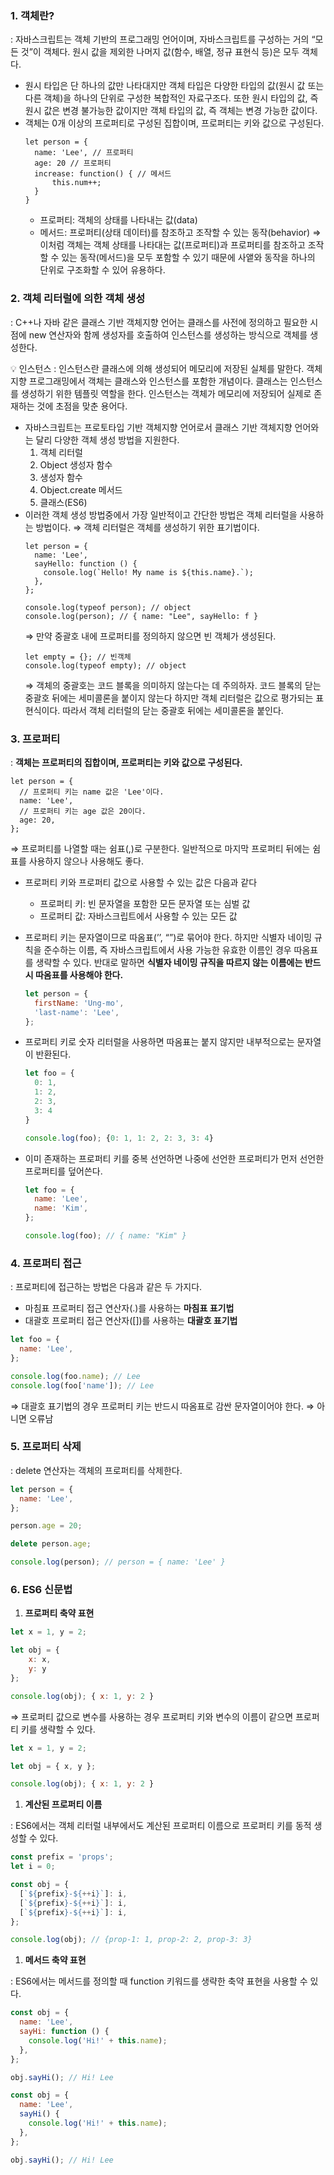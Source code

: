 ### 1. 객체란?

: 자바스크립트는 객체 기반의 프로그래밍 언어이며, 자바스크립트를 구성하는 거의 “모든 것”이 객체다. 원시 값을 제외한 나머지 값(함수, 배열, 정규 표현식 등)은 모두 객체다.

- 원시 타입은 단 하나의 값만 나타대지만 객체 타입은 다양한 타입의 값(원시 값 또는 다른 객체)을 하나의 단위로 구성한 복합적인 자료구조다. 또한 원시 타입의 값, 즉 원시 값은 변경 불가능한 값이지만 객체 타입의 값, 즉 객체는 변경 가능한 값이다.
- 객체는 0개 이상의 프로퍼티로 구성된 집합이며, 프로퍼티는 키와 값으로 구성된다.
  ```tsx
  let person = {
  	name: 'Lee', // 프로퍼티
  	age: 20 // 프로퍼티
  	increase: function() { // 메서드
  		this.num++;
  	}
  }
  ```
  - 프로퍼티: 객체의 상태를 나타내는 값(data)
  - 메서드: 프로퍼티(상태 데이터)를 참조하고 조작할 수 있는 동작(behavior)
    ⇒ 이처럼 객체는 객체 상태를 나타대는 값(프로퍼티)과 프로퍼티를 참조하고 조작할 수 있는 동작(메서드)을 모두 포함할 수 있기 때문에 사앹와 동작을 하나의 단위로 구조화할 수 있어 유용하다.

### 2. 객체 리터럴에 의한 객체 생성

: C++나 자바 같은 클래스 기반 객체지향 언어는 클래스를 사전에 정의하고 필요한 시점에 new 연산자와 함께 생성자를 호출하여 인스턴스를 생성하는 방식으로 객체를 생성한다.

<aside>
💡 인스턴스
: 인스턴스란 클래스에 의해 생성되어 메모리에 저장된 실체를 말한다. 객체 지향 프로그래밍에서 객체는 클래스와 인스턴스를 포함한 개념이다. 클래스는 인스턴스를 생성하기 위한 템플릿 역할을 한다. 인스턴스는 객체가 메모리에 저장되어 실제로 존재하는 것에 초점을 맞춘 용어다.

</aside>

- 자바스크립트는 프로토타입 기반 객체지향 언어로서 클래스 기반 객체지향 언어와는 달리 다양한 객체 생성 방법을 지원한다.
  1. 객체 리터럴
  2. Object 생성자 함수
  3. 생성자 함수
  4. Object.create 메서드
  5. 클래스(ES6)
- 이러한 객체 생성 방법중에서 가장 일반적이고 간단한 방법은 객체 리터럴을 사용하는 방법이다.
  ⇒ 객체 리터럴은 객체를 생성하기 위한 표기법이다.
  ```tsx
  let person = {
    name: 'Lee',
    sayHello: function () {
      console.log(`Hello! My name is ${this.name}.`);
    },
  };

  console.log(typeof person); // object
  console.log(person); // { name: "Lee", sayHello: f }
  ```
  ⇒ 만약 중괄호 내에 프로퍼티를 정의하지 않으면 빈 객체가 생성된다.
  ```tsx
  let empty = {}; // 빈객체
  console.log(typeof empty); // object
  ```
  ⇒ 객체의 중괄호는 코드 블록을 의미하지 않는다는 데 주의하자. 코드 블록의 닫는 중괄호 뒤에는 세미콜론을 붙이지 않는다 하지만 객체 리터럴은 값으로 평가되는 표현식이다. 따라서 객체 리터럴의 닫는 중괄호 뒤에는 세미콜론을 붙인다.

### 3. 프로퍼티

: **객체는 프로퍼티의 집합이며, 프로퍼티는 키와 값으로 구성된다.**

```tsx
let person = {
  // 프로퍼티 키는 name 값은 'Lee'이다.
  name: 'Lee',
  // 프로퍼티 키는 age 값은 20이다.
  age: 20,
};
```

⇒ 프로퍼티를 나열할 때는 쉼표(,)로 구분한다. 일반적으로 마지막 프로퍼티 뒤에는 쉼표를 사용하지 않으나 사용해도 좋다.

- 프로퍼티 키와 프로퍼티 값으로 사용할 수 있는 값은 다음과 같다

  - 프로퍼티 키: 빈 문자열을 포함한 모든 문자열 또는 심벌 값
  - 프로퍼티 값: 자바스크립트에서 사용할 수 있는 모든 값

- 프로퍼티 키는 문자열이므로 따옴표(’’, “”)로 묶어야 한다. 하지만 식별자 네이밍 규칙을 준수하는 이름, 즉 자바스크립트에서 사용 가능한 유효한 이름인 경우 따옴표를 생략할 수 있다. 반대로 말하면 **식별자 네이밍 규직을 따르지 않는 이름에는 반드시 따옴표를 사용해야 한다.**
  ```jsx
  let person = {
    firstName: 'Ung-mo',
    'last-name': 'Lee',
  };
  ```
- 프로퍼티 키로 숫자 리터럴을 사용하면 따옴표는 붙지 않지만 내부적으로는 문자열이 반환된다.
  ```jsx
  let foo = {
  	0: 1,
  	1: 2,
    2: 3,
    3: 4
  }

  console.log(foo); {0: 1, 1: 2, 2: 3, 3: 4}
  ```
- 이미 존재하는 프로퍼티 키를 중복 선언하면 나중에 선언한 프로퍼티가 먼저 선언한 프로퍼티를 덮어쓴다.
  ```jsx
  let foo = {
    name: 'Lee',
    name: 'Kim',
  };

  console.log(foo); // { name: "Kim" }
  ```

### 4. 프로퍼티 접근

: 프로퍼티에 접근하는 방법은 다음과 같은 두 가지다.

- 마침표 프로퍼티 접근 연산자(.)를 사용하는 **마침표 표기법**
- 대괄호 프로퍼티 접근 연산자([])를 사용하는 **대괄호 표기법**

```jsx
let foo = {
  name: 'Lee',
};

console.log(foo.name); // Lee
console.log(foo['name']); // Lee
```

⇒ 대괄호 표기법의 경우 프로퍼티 키는 반드시 따옴표로 감싼 문자열이어야 한다. ⇒ 아니면 오류남

### 5. 프로퍼티 삭제

: delete 연산자는 객체의 프로퍼티를 삭제한다.

```jsx
let person = {
  name: 'Lee',
};

person.age = 20;

delete person.age;

console.log(person); // person = { name: 'Lee' }
```

### 6. ES6 신문법

1. **프로퍼티 축약 표현**

```jsx
let x = 1, y = 2;

let obj = {
	x: x,
	y: y
};

console.log(obj); { x: 1, y: 2 }
```

⇒ 프로퍼티 값으로 변수를 사용하는 경우 프로퍼티 키와 변수의 이름이 같으면 프로퍼티 키를 생략할 수 있다.

```jsx
let x = 1, y = 2;

let obj = { x, y };

console.log(obj); { x: 1, y: 2 }
```

1. **계산된 프로퍼티 이름**

: ES6에서는 객체 리터럴 내부에서도 계산된 프로퍼티 이름으로 프로퍼티 키를 동적 생성할 수 있다.

```jsx
const prefix = 'props';
let i = 0;

const obj = {
  [`${prefix}-${++i}`]: i,
  [`${prefix}-${++i}`]: i,
  [`${prefix}-${++i}`]: i,
};

console.log(obj); // {prop-1: 1, prop-2: 2, prop-3: 3}
```

1. **메서드 축약 표현**

: ES6에서는 메서드를 정의할 때 function 키워드를 생략한 축약 표현을 사용할 수 있다.

```jsx
const obj = {
  name: 'Lee',
  sayHi: function () {
    console.log('Hi!' + this.name);
  },
};

obj.sayHi(); // Hi! Lee
```

```jsx
const obj = {
  name: 'Lee',
  sayHi() {
    console.log('Hi!' + this.name);
  },
};

obj.sayHi(); // Hi! Lee
```
